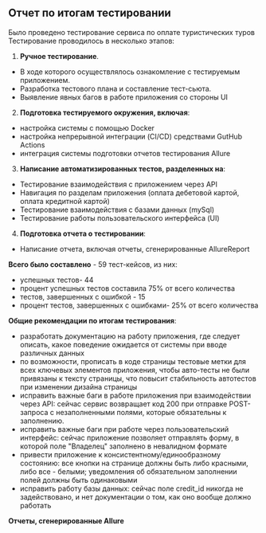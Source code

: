 ## Отчет по итогам тестировании

Было проведено тестирование сервиса по оплате туристических туров
Тестирование проводилось в несколько этапов:
1. **Ручное тестирование**. 
- В ходе которого осуществлялось ознакомление с тестируемым приложением.
- Разработка тестового плана и составление тест-сьюта.
- Выявление явных багов в работе приложения со стороны UI
2. **Подготовка тестируемого окружения, включая**:
- настройка системы с помощью Docker
- настройка непрерывной интеграции (CI/CD) средствами GutHub Actions
- интеграция системы подготовки отчетов тестирования Allure
3. **Написание автоматизированных тестов, разделенных на**:
- Тестирование взаимодействия с приложением через API
- Навигация по разделам приложения (оплата дебетовой картой, оплата кредитной картой)
- Тестирование взаимодействия с базами данных (mySql)
- Тестирование работы пользовательского интерфейса (UI)
4. **Подготовка отчета о тестировании**:
- Написание отчета, включая отчеты, сгенерированные AllureReport

**Всего было составлено** - 59 тест-кейсов, из них:
- успешных тестов- 44 
- процент успешных тестов составила 75% от всего количества
- тестов, завершенных с ошибкой - 15
- процент тестов, завершенных с ошибками- 25% от всего количества

**Общие рекомендации по итогам тестирования**:
- разработать документацию на работу приложения, где следует описать, какое поведение ожидается от системы при вводе различных данных
- по возможности, прописать в коде страницы тестовые метки для всех ключевых элементов приложения, чтобы авто-тесты не были привязаны к тексту страницы, что повысит стабильность автотестов при изменении дизайна страницы
- исправить важные баги в работе приложения при взаимодействии через API: сейчас сервис возвращает код 200 при отправке POST-запроса с незаполненными полями, которые обязательны к заполнению.
- исправить важные баги при работе через пользовательский интерфейс: сейчас приложение позволяет отправлять форму, в которой поле "Владелец" заполнено в невалидном формате
- привести приложение к консистентному/единообразному состоянию: все кнопки на странице должны быть либо красными, либо все - белыми; уведомления об обязательном заполнении полей должны быть одинаковыми
- исправить работу базы данных: сейчас поле credit_id никогда не задействовано, и нет документации о том, как оно вообще должно работать


**Отчеты, сгенерированные Allure**